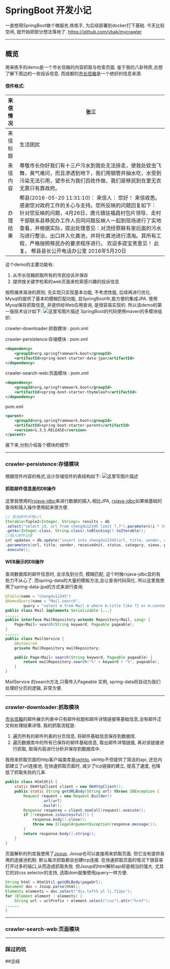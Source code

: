# SpringBoot 开发小记

一直想用SpringBoot做个微服务,练练手, 为后续部署到docker打下基础. 今天比较空闲, 就开始把部分想法落地了.
https://github.com/ybak/mycrawler

-------------------

## 概览

用来练手的demo是一个市长信箱的内容抓取与检索页面. 鉴于我的八卦特质,总想了解下周边的一些投诉信息. 而成都的[市长信箱](http://12345.chengdu.gov.cn)是一个绝好的信息来源.
#### 信件格式:
来信情况 |   张三
:------ | ---
来信标题|	生活困扰
来信内容| 尊敬市长你好我们有十三户污水到我处无法排走，使我处蚊虫飞舞，臭气难问，而且渗透到地下，我们用钢管井抽水吃，水受到污染无法引用，望市长为我们百姓作做，我们是移民到在里无衣无靠只有靠政府。
办理结果| 郫县(2016-05-20 11:31:10)： 来信人： 您好！ 来信收悉。感谢您对政府工作的关心与支持。您所反映的问题回复如下： 针对您反映的问题，4月26日，唐元镇驻福昌村包片领导、走村干部联系县移民办工作人员同问题反映人一起到现场进行了实地查看，并根据实际，提出处理意见：对流经蔡联有家后面的污水沟进行整治，出口并入化粪池，并将化粪池进行清淘。其所有工程，严格按照移民办的要求程序进行。 欢迎多提宝贵意见！ 此复。 郫县县长公开电话办公室 2016年5月20日

这个demo的主要功能有:

 1. 从市长信箱抓取所有的市民投诉并保存
 2. 提供按关键字检索的web页面来检索感兴趣的投诉信息

按照循序渐进的原则, 先实现只实现基本功能, 不考虑性能, 后续再进行优化. 
Mysql的提供了基本的模糊匹配功能, 且SpringBoot中,能方便的集成JPA. 
使用Mysql保存抓取信息, 并提供给Web应用查询, 是很容易实现的. 所以该demo的第一版技术设计如下:
![这里写图片描述](http://img.blog.csdn.net/20160522222805031)
SpringBoot的代码使用maven的多模块组织:

crawler-downloader:抓取模块
: pom.xml

crawler-persistence:存储模块
: pom.xml
``` xml
<dependency>
    <groupId>org.springframework.boot</groupId>
    <artifactId>spring-boot-starter-data-jpa</artifactId>
</dependency>
```
crawler-search-web:页面模块
: pom.xml
``` xml
<dependency>
    <groupId>org.springframework.boot</groupId>
    <artifactId>spring-boot-starter-thymeleaf</artifactId>
</dependency>
```
pom.xml
``` xml
<parent>
    <groupId>org.springframework.boot</groupId>
    <artifactId>spring-boot-starter-parent</artifactId>
    <version>1.3.5.RELEASE</version>
</parent>
```

接下来,分别介绍各个模块的细节:

-------------------
### crawler-persistence:存储模块

根据信件内容的格式,设计存储信件的表结构如下:
![这里写图片描述](http://img.blog.csdn.net/20160522225147687)

#### 抓取邮件信息是的DB操作
这里我使用的[rxjava-jdbc](https://github.com/davidmoten/rxjava-jdbc)来进行数据的插入.相比JPA, [rxjava-jdbc](https://github.com/davidmoten/rxjava-jdbc)如果做基础的查询和插入操作使用起来很方便.
``` java
// 查询邮件详情url
Iterable<Tuple2<Integer, String>> results = db
.select("select id, url from chengdu12345 limit ?,?").parameters(i * 50, 50)
.getAs(Integer.class, String.class).toBlocking().toIterable();
//插入邮件记录
int updates = db.update("insert into chengdu12345(url, title, sender, accept_unit, status, category, views, create_date) values (?,?,?,?,?,?,?,?)")
.parameters(url, title, sender, receiveUnit, status, category, views, publishDate)
.execute();
```
#### WEB展示的DB操作
查询数据库的邮件信息时, 会涉及到分页, 模糊匹配, 这个时候rxjava-jdbc显的有些力不从心了. 而spring-data的大量的模板方法,会让查询代码简化. 所以这里我使用了spring-data-jpa的方式来进行查询.

``` java
@Table(name = "chengdu12345")
@NamedQuery(name = "Mail.search",
        query = "select m from Mail m where m.title like ?1 or m.content like ?1 or m.result like ?1")
public class Mail implements Serializable {...}
......
public interface MailRepository extends Repository<Mail, Long> {
    Page<Mail> search(String keyword, Pageable pageable);
}
......
public class MailService {
    @Autowired
    private MailRepository mailRepository;

    public Page<Mail> search(String keyword, Pageable pageable) {
        return mailRepository.search("%" + keyword + "%", pageable);
    }
}
```
MailService 的search方法,只需传入Pageable 实例, spring-data将自动为我们处理好分页的逻辑, 非常方便.

-------------------
### crawler-downloader:抓取模块

[市长信箱](http://12345.chengdu.gov.cn)的邮件展示列表中只有邮件标题和邮件详情链接等基础信息,没有邮件正文和处理结果详情. 我的抓取流程是:

1. 遍历所有的邮件列表的分页信息, 将邮件基础信息保存到数据库.
2. 遍历数据库中的所有已保存的邮件基础信息, 取出邮件详情链接, 再对该链接进行抓取, 取得内容进行分析并保存到数据库中.
 
我用来抓取页面的http客户端类库是[okhttp](https://github.com/square/okhttp),
okhttp不但提供了简洁的api, 还在内部建立了url连接池, 在快速抓取页面时, 减少了tcp链接的建立, 提高了速度, 也降低了抓取失败的几率.
``` java
public class HtmlUtil {
    static OkHttpClient client = new OkHttpClient();
    public static String getURLBody(String url) throws IOException {
        Request request = new Request.Builder()
                .url(url)
                .build();
        Response response = client.newCall(request).execute();
        if (!response.isSuccessful()) {
            response.body().close();
            throw new IllegalArgumentException(response.message());
        }
        return response.body().string();
    }
}
```
页面解析的列库我使用了[Jsoup](http://jsoup.org), Jsoup也可以直接用来抓取页面. 但它没有提供易用的连接池机制. 默认每次抓取都会创建tcp连接. 在快速抓取页面的情况下很容易打开过多的端口,从而造成抓取失败. 但Jsoup的html解析api却是相当的强大. 尤其它的对css selector的支持, 选取dom就像使用jquery一样方便.   
``` java
String html = HtmlUtil.getURLBody(pageUrl);
Document doc = Jsoup.parse(html);
Elements elements = doc.select("div.left5 ul li.f12px");
for (Element element : elements) {
    String url = urlPrefix + element.select("css").attr("href");
......
}
```
-------------------

### crawler-search-web:页面模块


-------------------

### 踩过的坑


##总结